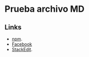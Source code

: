 # Prueba archivo MD

## Links

    
-   [npm](https://www.npmjs.com/package/chalk-cli).
-   [Facebook](https;//facebo.com)
-   [StackEdit](https://stackedit.io/ayuda.com).